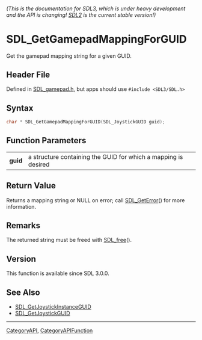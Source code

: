 ###### (This is the documentation for SDL3, which is under heavy development and the API is changing! [SDL2](https://wiki.libsdl.org/SDL2/) is the current stable version!)
# SDL_GetGamepadMappingForGUID

Get the gamepad mapping string for a given GUID.

## Header File

Defined in [SDL_gamepad.h](https://github.com/libsdl-org/SDL/blob/main/include/SDL3/SDL_gamepad.h), but apps should use `#include <SDL3/SDL.h>`

## Syntax

```c
char * SDL_GetGamepadMappingForGUID(SDL_JoystickGUID guid);

```

## Function Parameters

|              |                                                                |
| ------------ | -------------------------------------------------------------- |
| **guid**     | a structure containing the GUID for which a mapping is desired |

## Return Value

Returns a mapping string or NULL on error; call
[SDL_GetError](SDL_GetError)() for more information.

## Remarks

The returned string must be freed with [SDL_free](SDL_free)().

## Version

This function is available since SDL 3.0.0.

## See Also

* [SDL_GetJoystickInstanceGUID](SDL_GetJoystickInstanceGUID)
* [SDL_GetJoystickGUID](SDL_GetJoystickGUID)

----
[CategoryAPI](CategoryAPI), [CategoryAPIFunction](CategoryAPIFunction)

